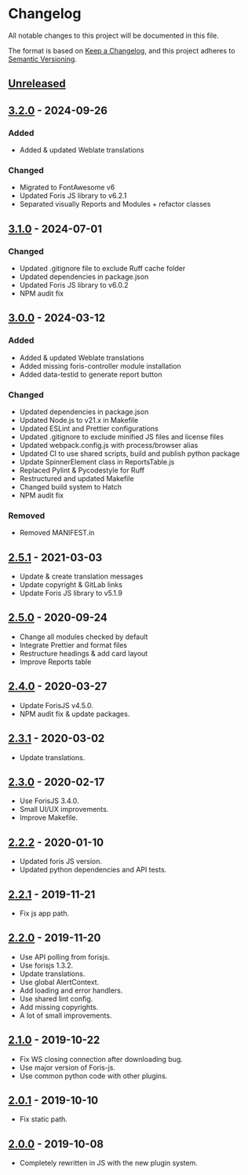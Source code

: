 # Changelog

All notable changes to this project will be documented in this file.

The format is based on [Keep a Changelog](https://keepachangelog.com/en/1.0.0/),
and this project adheres to
[Semantic Versioning](https://semver.org/spec/v2.0.0.html).

## [Unreleased]

## [3.2.0] - 2024-09-26

### Added

-   Added & updated Weblate translations

### Changed

-   Migrated to FontAwesome v6
-   Updated Foris JS library to v6.2.1
-   Separated visually Reports and Modules + refactor classes

## [3.1.0] - 2024-07-01

### Changed

-   Updated .gitignore file to exclude Ruff cache folder
-   Updated dependencies in package.json
-   Updated Foris JS library to v6.0.2
-   NPM audit fix

## [3.0.0] - 2024-03-12

### Added

-   Added & updated Weblate translations
-   Added missing foris-controller module installation
-   Added data-testid to generate report button

### Changed

-   Updated dependencies in package.json
-   Updated Node.js to v21.x in Makefile
-   Updated ESLint and Prettier configurations
-   Updated .gitignore to exclude minified JS files and license files
-   Updated webpack.config.js with process/browser alias
-   Updated CI to use shared scripts, build and publish python package
-   Update SpinnerElement class in ReportsTable.js
-   Replaced Pylint & Pycodestyle for Ruff
-   Restructured and updated Makefile
-   Changed build system to Hatch
-   NPM audit fix

### Removed

-   Removed MANIFEST.in

## [2.5.1] - 2021-03-03

-   Update & create translation messages
-   Update copyright & GitLab links
-   Update Foris JS library to v5.1.9

## [2.5.0] - 2020-09-24

-   Change all modules checked by default
-   Integrate Prettier and format files
-   Restructure headings & add card layout
-   Improve Reports table

## [2.4.0] - 2020-03-27

-   Update ForisJS v4.5.0.
-   NPM audit fix & update packages.

## [2.3.1] - 2020-03-02

-   Update translations.

## [2.3.0] - 2020-02-17

-   Use ForisJS 3.4.0.
-   Small UI/UX improvements.
-   Improve Makefile.

## [2.2.2] - 2020-01-10

-   Updated foris JS version.
-   Updated python dependencies and API tests.

## [2.2.1] - 2019-11-21

-   Fix js app path.

## [2.2.0] - 2019-11-20

-   Use API polling from forisjs.
-   Use forisjs 1.3.2.
-   Update translations.
-   Use global AlertContext.
-   Add loading and error handlers.
-   Use shared lint config.
-   Add missing copyrights.
-   A lot of small improvements.

## [2.1.0] - 2019-10-22

-   Fix WS closing connection after downloading bug.
-   Use major version of Foris-js.
-   Use common python code with other plugins.

## [2.0.1] - 2019-10-10

-   Fix static path.

## [2.0.0] - 2019-10-08

-   Completely rewritten in JS with the new plugin system.

[unreleased]: https://gitlab.nic.cz/turris/reforis/reforis-diagnostics/-/compare/v3.2.0...master
[3.2.0]: https://gitlab.nic.cz/turris/reforis/reforis-diagnostics/-/compare/v3.1.0...v3.2.0
[3.1.0]: https://gitlab.nic.cz/turris/reforis/reforis-diagnostics/-/compare/v3.0.0...v3.1.0
[3.0.0]: https://gitlab.nic.cz/turris/reforis/reforis-diagnostics/-/compare/v2.5.1...v3.0.0
[2.5.1]: https://gitlab.nic.cz/turris/reforis/reforis-diagnostics/-/compare/v2.5.0...v2.5.1
[2.5.0]: https://gitlab.nic.cz/turris/reforis/reforis-diagnostics/-/compare/v2.4.0...v2.5.0
[2.4.0]: https://gitlab.nic.cz/turris/reforis/reforis-diagnostics/-/compare/v2.3.1...v2.4.0
[2.3.1]: https://gitlab.nic.cz/turris/reforis/reforis-diagnostics/-/compare/v2.3.0...v2.3.1
[2.3.0]: https://gitlab.nic.cz/turris/reforis/reforis-diagnostics/-/compare/v2.2.2...v2.3.0
[2.2.2]: https://gitlab.nic.cz/turris/reforis/reforis-diagnostics/-/compare/v2.2.1...v2.2.2
[2.2.1]: https://gitlab.nic.cz/turris/reforis/reforis-diagnostics/-/compare/v2.2.0...v2.2.1
[2.2.0]: https://gitlab.nic.cz/turris/reforis/reforis-diagnostics/-/compare/v2.1.0...v2.2.0
[2.1.0]: https://gitlab.nic.cz/turris/reforis/reforis-diagnostics/-/compare/v2.0.1...v2.1.0
[2.0.1]: https://gitlab.nic.cz/turris/reforis/reforis-diagnostics/-/compare/v2.0.0...v2.0.1
[2.0.0]: https://gitlab.nic.cz/turris/reforis/reforis-diagnostics/-/tags/v2.0.0
